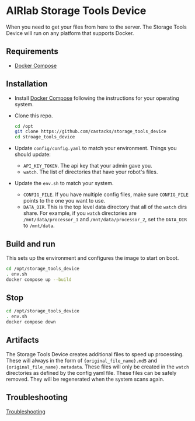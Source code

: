 # AIRlab Storage Tools Device

When you need to get your files from here to the server. The Storage Tools Device will run on any platform that supports Docker.  

## Requirements

* [Docker Compose](https://docs.docker.com/compose/install/standalone/)

## Installation

* Install [Docker Compose](https://docs.docker.com/compose/install/standalone/) following the instructions for your operating system.  

* Clone this repo.

  ```bash
  cd /opt 
  git clone https://github.com/castacks/storage_tools_device
  cd stroage_tools_device
  ```

* Update `config/config.yaml` to match your environment.  Things you should update:

  * `API_KEY_TOKEN`.  The api key that your admin gave you.
  * `watch`.  The list of directories that have your robot's files.

* Update the `env.sh` to match your system.

  * `CONFIG_FILE`.  If you have multiple config files, make sure `CONFIG_FILE` points to the one you want to use.
  * `DATA_DIR`. This is the top level data directory that all of the `watch` dirs share.  For example, if you `watch` directories are `/mnt/data/processor_1` and `/mnt/data/processor_2`, set the `DATA_DIR` to `/mnt/data`.  

## Build and run

This sets up the environment and configures the image to start on boot.

``` bash
cd /opt/storage_tools_device
. env.sh
docker compose up --build
```

## Stop

``` bash
cd /opt/storage_tools_device
. env.sh
docker compose down
```

## Artifacts

The Storage Tools Device creates additional files to speed up processing.  These will always in the form of `{original_file_name}.md5` and `{original_file_name}.metadata`. These files will only be created in the `watch` directories as defined by the config yaml file.  These files can be safely removed. They will be regenerated when the system scans again.

## Troubleshooting

[Troubleshooting](docs/Troubleshooting.md)
